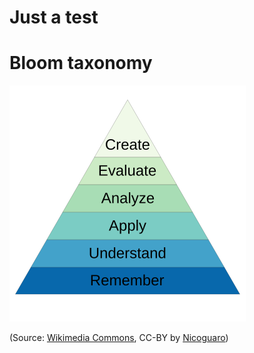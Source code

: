 # Just a test


# Bloom taxonomy


![Bloom taxonomy](./images/Bloom_taxonomy.svg)

(Source: [Wikimedia
Commons](https://commons.wikimedia.org/wiki/File:Bloom_taxonomy.svg),
CC-BY by [Nicoguaro](https://commons.wikimedia.org/wiki/User:Nicoguaro))
